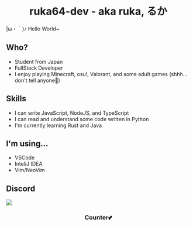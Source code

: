 <h1 align="center">ruka64-dev - aka ruka, るか</h1>

<p>|ω・｀)ﾉ Hello World~</p>

## Who?
* Student from Japan
* FullStack Developer
* I enjoy playing Minecraft, osu!, Valorant, and some adult games (shhh... don't tell anyone🤫)

## Skills
* I can write JavaScript, NodeJS, and TypeScript
* I can read and understand some code written in Python
* I'm currently learning Rust and Java

## I'm using...
* VSCode
* InteliJ IDEA
* Vim/NeoVim

## Discord
<a href="https://discord.com/users/760731506448138251"><img src="https://lanyard.cnrad.dev/api/760731506448138251?idleMessage=(%E3%81%A3%EF%B9%8F-)%20.%EF%BD%A1%20I'm%20sleepy..." /></a>

<h3 align="center">Counter💕</h3>
<p align="center">
  <img src="https://count.getloli.com/@ruka64?name=ruka64&theme=gelbooru&padding=7&offset=0&align=center&scale=1&pixelated=0&darkmode=0" alt="">
</p>
